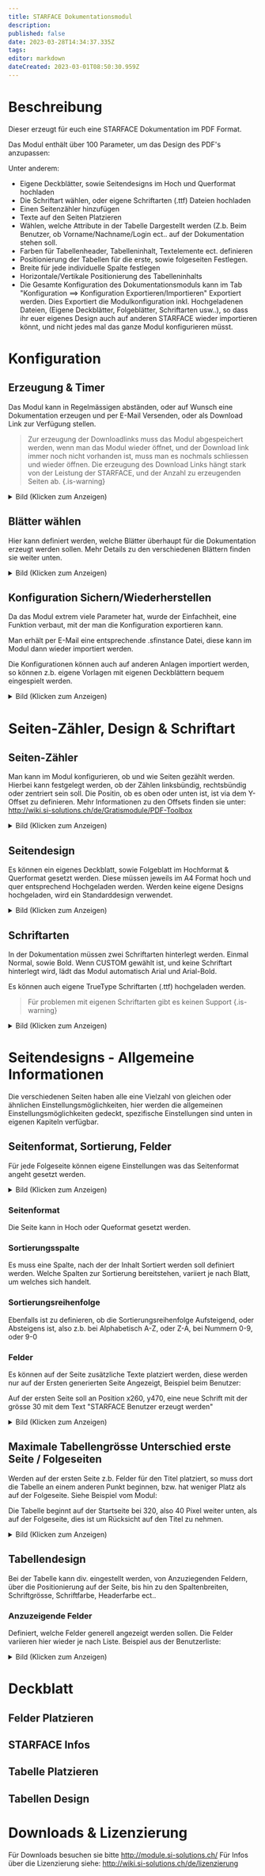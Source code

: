 ```yaml
---
title: STARFACE Dokumentationsmodul
description: 
published: false
date: 2023-03-28T14:34:37.335Z
tags: 
editor: markdown
dateCreated: 2023-03-01T08:50:30.959Z
---
```


# Beschreibung

Dieser erzeugt für euch eine STARFACE Dokumentation im PDF Format.

Das Modul enthält über 100 Parameter, um das Design des PDF's anzupassen:

Unter anderem:

- Eigene Deckblätter, sowie Seitendesigns im Hoch und Querformat hochladen
- Die Schriftart wählen, oder eigene Schriftarten (.ttf) Dateien hochladen
- Einen Seitenzähler hinzufügen
- Texte auf den Seiten Platzieren
- Wählen, welche Attribute in der Tabelle Dargestellt werden (Z.b. Beim Benutzer, ob Vorname/Nachname/Login ect.. auf der Dokumentation stehen soll.
- Farben für Tabellenheader, Tabelleninhalt, Textelemente ect. definieren
- Positionierung der Tabellen für die erste, sowie folgeseiten Festlegen.
- Breite für jede individuelle Spalte festlegen
- Horizontale/Vertikale Positionierung des Tabelleninhalts
- Die Gesamte Konfiguration des Dokumentationsmoduls kann im Tab "Konfiguration ==> Konfiguration Exportieren/Importieren" Exportiert werden. Dies Exportiert die Modulkonfiguration inkl. Hochgeladenen Dateien, (Eigene Deckblätter, Folgeblätter, Schriftarten usw..), so dass ihr euer eigenes Design auch auf anderen STARFACE wieder importieren könnt, und nicht jedes mal das ganze Modul konfigurieren müsst.

# Konfiguration

## Erzeugung & Timer

Das Modul kann in Regelmässigen abständen, oder auf Wunsch eine Dokumentation erzeugen und per E-Mail Versenden, oder als Download Link zur Verfügung stellen.

> Zur erzeugung der Downloadlinks muss das Modul abgespeichert werden, wenn man das Modul wieder öffnet, und der Download link immer noch nicht vorhanden ist, muss man es nochmals schliessen und wieder öffnen.
Die erzeugung des Download Links hängt stark von der Leistung der STARFACE, und der Anzahl zu erzeugenden Seiten ab.
{.is-warning}

<details>
  <summary>Bild (Klicken zum Anzeigen)</summary>
  
  ![1.png](/uploads/documentation/1.png)
  
  </details>

## Blätter wählen
Hier kann definiert werden, welche Blätter überhaupt für die Dokumentation erzeugt werden sollen.
Mehr Details zu den verschiedenen Blättern finden sie weiter unten.


<details>
  <summary>Bild (Klicken zum Anzeigen)</summary>
  
  ![2.png](/uploads/documentation/2.png)
  
  </details>

## Konfiguration Sichern/Wiederherstellen

Da das Modul extrem viele Parameter hat, wurde der Einfachheit, eine Funktion verbaut, mit der man die Konfiguration exportieren kann.

Man erhält per E-Mail eine entsprechende .sfinstance Datei, diese kann im Modul dann wieder importiert werden.

Die Konfigurationen können auch auf anderen Anlagen importiert werden, so können z.b. eigene Vorlagen mit eigenen Deckblättern bequem eingespielt werden.


<details>
  <summary>Bild (Klicken zum Anzeigen)</summary>
  
  ![3.png](/uploads/documentation/3.png)
  
  </details>

# Seiten-Zähler, Design & Schriftart

## Seiten-Zähler
Man kann im Modul konfigurieren, ob und wie Seiten gezählt werden.
Hierbei kann festgelegt werden, ob der Zählen linksbündig, rechtsbündig oder zentriert sein soll.
Die Positin, ob es oben oder unten ist, ist via dem Y-Offset zu definieren. Mehr Informationen zu den Offsets finden sie unter: http://wiki.si-solutions.ch/de/Gratismodule/PDF-Toolbox


<details>
  <summary>Bild (Klicken zum Anzeigen)</summary>
	
  ![4.PNG](/uploads/documentation/4.PNG)
 	<br/>
	![5.PNG](/uploads/documentation/5.PNG)

  </details>
  
## Seitendesign

Es können ein eigenes Deckblatt, sowie Folgeblatt im Hochformat & Querformat gesetzt werden.
Diese müssen jeweils im A4 Format hoch und quer entsprechend Hochgeladen werden.
Werden keine eigene Designs hochgeladen, wird ein Standarddesign verwendet.

  <details>
  <summary>Bild (Klicken zum Anzeigen)</summary>
  
  ![6.png](/uploads/documentation/6.png)
  
  Links Vorlage , Rechts Ergebnis
  
  ![7.png](/uploads/documentation/7.png)
  
  </details>
  
 ## Schriftarten 
 
In der Dokumentation müssen zwei Schriftarten hinterlegt werden. Einmal Normal, sowie Bold.
Wenn CUSTOM gewählt ist, und keine Schriftart hinterlegt wird, lädt das Modul automatisch Arial und Arial-Bold.

Es können auch eigene TrueType Schriftarten (.ttf) hochgeladen werden. 

> Für problemen mit eigenen Schriftarten gibt es keinen Support
{.is-warning}

 
  <details>
  <summary>Bild (Klicken zum Anzeigen)</summary>
  
  ![8.png](/uploads/documentation/8.png)
  
  </details>

# Seitendesigns - Allgemeine Informationen

Die verschiedenen Seiten haben alle eine Vielzahl von gleichen oder ähnlichen Einstellungsmöglichkeiten, hier werden die allgemeinen Einstellungsmöglichkeiten gedeckt, spezifische Einstellungen sind unten in eigenen Kapiteln verfügbar.

## Seitenformat, Sortierung, Felder
Für jede Folgeseite können eigene Einstellungen was das Seitenformat angeht gesetzt werden.

  <details>
  <summary>Bild (Klicken zum Anzeigen)</summary>
  
  ![9.png](/uploads/documentation/9.png)
  
  </details>

### Seitenformat

Die Seite kann in Hoch oder Queformat gesetzt werden.

### Sortierungsspalte

Es muss eine Spalte, nach der der Inhalt Sortiert werden soll definiert werden.
Welche Spalten zur Sortierung bereitstehen, variiert je nach Blatt, um welches sich handelt.

### Sortierungsreihenfolge

Ebenfalls ist zu definieren, ob die Sortierungsreihenfolge Aufsteigend, oder Absteigens ist, also z.b. bei Alphabetisch A-Z, oder Z-A, bei Nummern 0-9, oder 9-0

### Felder 

Es können auf der Seite zusätzliche Texte platziert werden, diese werden nur auf der Ersten generierten Seite Angezeigt, Beispiel beim Benutzer:

Auf der ersten Seite soll an Position x260, y470, eine neue Schrift mit der grösse 30 mit dem Text "STARFACE Benutzer erzeugt werden"

  <details>
  <summary>Bild (Klicken zum Anzeigen)</summary>
  
  ![10.png](/uploads/documentation/10.png)
  
  ![11.png](/uploads/documentation/11.png)
  
  </details>

## Maximale Tabellengrösse Unterschied erste Seite / Folgeseiten

Werden auf der ersten Seite z.b. Felder für den Titel platziert, so muss dort die Tabelle an einem anderen Punkt beginnen, bzw. hat weniger Platz als auf der Folgeseite. Siehe Beispiel vom Modul:

Die Tabelle beginnt auf der Startseite bei 320, also 40 Pixel weiter unten, als auf der Folgeseite, dies ist um Rücksicht auf den Titel zu nehmen.

  <details>
  <summary>Bild (Klicken zum Anzeigen)</summary>
  
  ![12.png](/uploads/documentation/12.png)
  
  ![13.png](/uploads/documentation/13.png)
  
  </details>

## Tabellendesign

Bei der Tabelle kann div. eingestellt werden, von Anzuziegenden Feldern, über die Positionierung auf der Seite, bis hin zu den Spaltenbreiten, Schriftgrösse, Schriftfarbe, Headerfarbe ect..

### Anzuzeigende Felder
Definiert, welche Felder generell angezeigt werden sollen. Die Felder variieren hier wieder je nach Liste. 
Beispiel aus der Benutzerliste:


  <details>
  <summary>Bild (Klicken zum Anzeigen)</summary>
  
  ![14.png](/uploads/documentation/14.png)
  
  ![15.png](/uploads/documentation/15.png)
  
  </details>

# Deckblatt

## Felder Platzieren

## STARFACE Infos

## Tabelle Platzieren

## Tabellen Design
  
  
# Downloads & Lizenzierung
Für Downloads besuchen sie bitte http://module.si-solutions.ch/
Für Infos über die Lizenzierung siehe: http://wiki.si-solutions.ch/de/lizenzierung